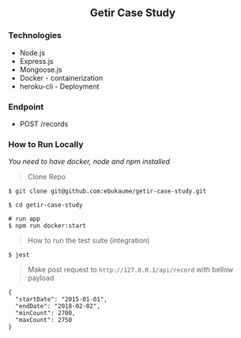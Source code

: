 <h2 align="center">Getir Case Study</h2>

### Technologies

* Node.js
* Express.js
* Mongoose.js
* Docker - containerization
* heroku-cli - Deployment


### Endpoint
- POST /records

### How to Run Locally
_You need to have docker, node and npm installed_
> Clone Repo
```
$ git clone git@github.com:ebukaume/getir-case-study.git

$ cd getir-case-study

# run app
$ npm run docker:start
```

> How to run the test suite (integration)
```
$ jest
```
> Make post request to `http://127.0.0.1/api/record` with bellow payload
```
{
  "startDate": "2015-01-01",
  "endDate": "2018-02-02",
  "minCount": 2700,
  "maxCount": 2750
}
```

